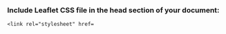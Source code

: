 ### Include Leaflet CSS file in the head section of your document:

    <link rel="stylesheet" href=